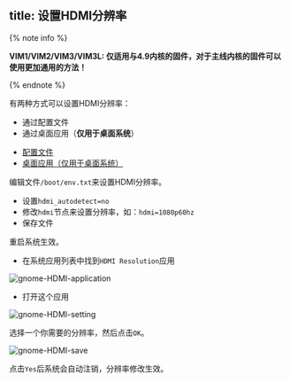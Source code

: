 title: 设置HDMI分辨率
---

{% note info %}

**VIM1/VIM2/VIM3/VIM3L: 仅适用与4.9内核的固件，对于主线内核的固件可以使用更加通用的方法！**

{% endnote %}

有两种方式可以设置HDMI分辨率：

* 通过配置文件
* 通过桌面应用（**仅用于桌面系统**）

<ul class="nav nav-tabs" id="myTab" role="tablist">
  <li class="nav-item" role="presentation">
    <a class="nav-link active" id="file-tab" data-toggle="tab" href="#file" role="tab" aria-controls="file" aria-selected="true">配置文件</a>
  </li>
  <li class="nav-item" role="presentation">
    <a class="nav-link" id="app-tab" data-toggle="tab" href="#app" role="tab" aria-controls="app" aria-selected="false">桌面应用（仅用于桌面系统）</a>
  </li>
</ul>
<div class="tab-content" id="myTabContent">
<div class="tab-pane fade show active" id="file" role="tabpanel" aria-labelledby="file-tab">


编辑文件`/boot/env.txt`来设置HDMI分辨率。

* 设置`hdmi_autodetect=no`
* 修改`hdmi`节点来设置分辨率，如：`hdmi=1080p60hz`
* 保存文件

重启系统生效。

</div>
<div class="tab-pane fade show" id="app" role="tabpanel" aria-labelledby="app-tab">

* 在系统应用列表中找到`HDMI Resolution`应用

![gnome-HDMI-application](/linux/images/vim1/gnome-HDMI-application.png)

* 打开这个应用

![gnome-HDMI-setting](/linux/images/vim1/gnome-HDMI-setting.png)

选择一个你需要的分辨率，然后点击`OK`。

![gnome-HDMI-save](/linux/images/vim1/gnome-HDMI-save.png)

点击`Yes`后系统会自动注销，分辨率修改生效。

</div>
</div>
